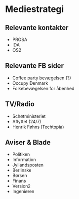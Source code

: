 # Mediestrategi

## Relevante kontakter
* PROSA
* IDA
* OS2

## Relevante FB sider
* Coffee party bevægelsen (?)
* Occupy Denmark
* Folkebevægelsen for åbenhed

## TV/Radio
* Schøtministeriet
* Aflyttet (24/7)
* Henrik Føhns (Techtopia)

## Aviser & Blade
* Politiken
* Information
* Jyllandsposten
* Berlinske
* Børsen
* Finans
* Version2
* Ingeniøren
